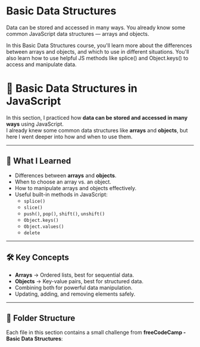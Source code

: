 # Basic Data Structures

Data can be stored and accessed in many ways. You already know some common JavaScript data structures — arrays and objects.

In this Basic Data Structures course, you'll learn more about the differences between arrays and objects, and which to use in different situations. You'll also learn how to use helpful JS methods like splice() and Object.keys() to access and manipulate data.

# 📂 Basic Data Structures in JavaScript

In this section, I practiced how **data can be stored and accessed in many ways** using JavaScript.  
I already knew some common data structures like **arrays** and **objects**, but here I went deeper into how and when to use them.

---

## 📘 What I Learned
- Differences between **arrays** and **objects**.
- When to choose an array vs. an object.
- How to manipulate arrays and objects effectively.
- Useful built-in methods in JavaScript:
    - `splice()`
    - `slice()`
    - `push()`, `pop()`, `shift()`, `unshift()`
    - `Object.keys()`
    - `Object.values()`
    - `delete`

---

## 🛠️ Key Concepts
- **Arrays** → Ordered lists, best for sequential data.
- **Objects** → Key-value pairs, best for structured data.
- Combining both for powerful data manipulation.
- Updating, adding, and removing elements safely.

---

## 📂 Folder Structure
Each file in this section contains a small challenge from **freeCodeCamp - Basic Data Structures**:

